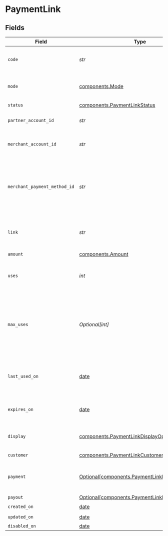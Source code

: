 # PaymentLink


## Fields

| Field                                                                                                             | Type                                                                                                              | Required                                                                                                          | Description                                                                                                       | Example                                                                                                           |
| ----------------------------------------------------------------------------------------------------------------- | ----------------------------------------------------------------------------------------------------------------- | ----------------------------------------------------------------------------------------------------------------- | ----------------------------------------------------------------------------------------------------------------- | ----------------------------------------------------------------------------------------------------------------- |
| `code`                                                                                                            | *str*                                                                                                             | :heavy_check_mark:                                                                                                | Unique code identifying this payment link.                                                                        | uc7ZYKrMhi                                                                                                        |
| `mode`                                                                                                            | [components.Mode](../../models/components/mode.md)                                                                | :heavy_check_mark:                                                                                                | The operating mode for an account.                                                                                | production                                                                                                        |
| `status`                                                                                                          | [components.PaymentLinkStatus](../../models/components/paymentlinkstatus.md)                                      | :heavy_check_mark:                                                                                                | N/A                                                                                                               |                                                                                                                   |
| `partner_account_id`                                                                                              | *str*                                                                                                             | :heavy_check_mark:                                                                                                | The partner's Moov account ID.                                                                                    |                                                                                                                   |
| `merchant_account_id`                                                                                             | *str*                                                                                                             | :heavy_check_mark:                                                                                                | The merchant's Moov account ID.                                                                                   |                                                                                                                   |
| `merchant_payment_method_id`                                                                                      | *str*                                                                                                             | :heavy_check_mark:                                                                                                | The merchant's preferred payment method ID. Must be a wallet payment method.                                      |                                                                                                                   |
| `link`                                                                                                            | *str*                                                                                                             | :heavy_check_mark:                                                                                                | Link to the payment landing page for this payment link.                                                           |                                                                                                                   |
| `amount`                                                                                                          | [components.Amount](../../models/components/amount.md)                                                            | :heavy_check_mark:                                                                                                | N/A                                                                                                               |                                                                                                                   |
| `uses`                                                                                                            | *int*                                                                                                             | :heavy_check_mark:                                                                                                | The number of times this payment link has been used.                                                              |                                                                                                                   |
| `max_uses`                                                                                                        | *Optional[int]*                                                                                                   | :heavy_minus_sign:                                                                                                | An optional limit on the number of times this payment link can be used. <br/><br/>**For payouts, `maxUses` is always 1.** |                                                                                                                   |
| `last_used_on`                                                                                                    | [date](https://docs.python.org/3/library/datetime.html#date-objects)                                              | :heavy_minus_sign:                                                                                                | The timestamp when this payment link was last used.                                                               |                                                                                                                   |
| `expires_on`                                                                                                      | [date](https://docs.python.org/3/library/datetime.html#date-objects)                                              | :heavy_minus_sign:                                                                                                | An optional expiration date for this payment link.                                                                |                                                                                                                   |
| `display`                                                                                                         | [components.PaymentLinkDisplayOptions](../../models/components/paymentlinkdisplayoptions.md)                      | :heavy_check_mark:                                                                                                | Customizable display options for a payment link.                                                                  |                                                                                                                   |
| `customer`                                                                                                        | [components.PaymentLinkCustomerOptions](../../models/components/paymentlinkcustomeroptions.md)                    | :heavy_check_mark:                                                                                                | N/A                                                                                                               |                                                                                                                   |
| `payment`                                                                                                         | [Optional[components.PaymentLinkPaymentDetails]](../../models/components/paymentlinkpaymentdetails.md)            | :heavy_minus_sign:                                                                                                | Options for payment links used to collect payment.                                                                |                                                                                                                   |
| `payout`                                                                                                          | [Optional[components.PaymentLinkPayoutDetails]](../../models/components/paymentlinkpayoutdetails.md)              | :heavy_minus_sign:                                                                                                | N/A                                                                                                               |                                                                                                                   |
| `created_on`                                                                                                      | [date](https://docs.python.org/3/library/datetime.html#date-objects)                                              | :heavy_check_mark:                                                                                                | N/A                                                                                                               |                                                                                                                   |
| `updated_on`                                                                                                      | [date](https://docs.python.org/3/library/datetime.html#date-objects)                                              | :heavy_check_mark:                                                                                                | N/A                                                                                                               |                                                                                                                   |
| `disabled_on`                                                                                                     | [date](https://docs.python.org/3/library/datetime.html#date-objects)                                              | :heavy_minus_sign:                                                                                                | N/A                                                                                                               |                                                                                                                   |